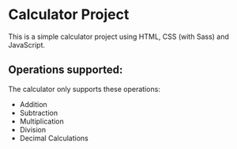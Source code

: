 
# Calculator Project

This is a simple calculator project using HTML, CSS (with Sass) and JavaScript.

## Operations supported:

The calculator only supports these operations:

 - Addition
 - Subtraction
 - Multiplication
 - Division
 - Decimal Calculations

